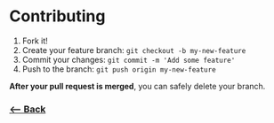 # Contributing

1. Fork it!
2. Create your feature branch: `git checkout -b my-new-feature`
3. Commit your changes: `git commit -m 'Add some feature'`
4. Push to the branch: `git push origin my-new-feature`

**After your pull request is merged**, you can safely delete your branch.

### [<-- Back](https://github.com/guilouro/formcat/)